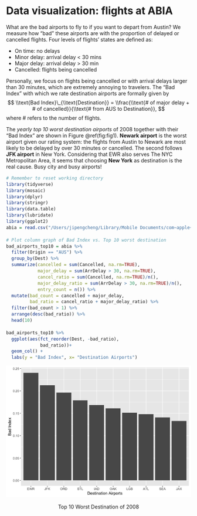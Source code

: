 # Data visualization: flights at ABIA

What are the bad airports to fly to if you want to depart from Austin?
We measure how “bad” these airports are with the proportion of delayed
or cancelled flights. Four levels of flights’ states are defined as:

-   On time: no delays
-   Minor delay: arrival delay \< 30 mins
-   Major delay: arrival delay > 30 min
-   Cancelled: flights being cancelled

Personally, we focus on flights being cancelled or with arrival delays
larger than 30 minutes, which are extremely annoying to travelers. The
“Bad Index” with which we rate destination airports are formally given
by
$$
\\text{Bad Index}\_{\\text{Destination}} = \\frac{\\text{# of major delay + # of cancelled}}{\\text{# from AUS to Destination}},
$$
where \# refers to the number of flights.

The *yearly top 10 worst destination airports* of 2008 together with
their “Bad Index” are shown in Figure @ref(fig:fig1). **Newark airport**
is the worst airport given our rating system: the flights from Austin to
Newark are most likely to be delayed by over 30 minutes or cancelled.
The second follows **JFK airport** in New York. Considering that EWR
also serves The NYC Metropolitan Area, it seems that choosing **New
York** as destination is the real cause. Busy city and busy airports!

``` r
# Remember to reset working directory
library(tidyverse)
library(mosaic)
library(dplyr)
library(stringr)
library(data.table)
library(lubridate)
library(ggplot2)
abia = read.csv("/Users/jipengcheng/Library/Mobile Documents/com~apple~CloudDocs/【MA】Course/Sp_Data Mining/ECO395M/data/ABIA.csv")

# Plot column graph of Bad Index vs. Top 10 worst destination
bad_airports_top10 = abia %>%
  filter(Origin == "AUS") %>%
  group_by(Dest) %>%
  summarize(cancelled = sum(Cancelled, na.rm=TRUE),
            major_delay = sum(ArrDelay > 30, na.rm=TRUE),
            cancel_ratio = sum(Cancelled, na.rm=TRUE)/n(),
            major_delay_ratio = sum(ArrDelay > 30, na.rm=TRUE)/n(),
            entry_count = n()) %>%
  mutate(bad_count = cancelled + major_delay,
         bad_ratio = cancel_ratio + major_delay_ratio) %>%
  filter(bad_count > 1) %>%
  arrange(desc(bad_ratio)) %>%
  head(10)

bad_airports_top10 %>%
  ggplot(aes(fct_reorder(Dest, -bad_ratio),
             bad_ratio))+
  geom_col() +
  labs(y = "Bad Index", x= "Destination Airports")
```

<div class="figure" style="text-align: center">

<img src="Exercise_1_files/figure-markdown_github/fig1-1.png" alt="Top 10 Worst Destination of 2008"  />
<p class="caption">
Top 10 Worst Destination of 2008
</p>

</div>

